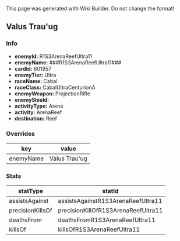 <span class="wiki-builder">This page was generated with Wiki Builder. Do not change the format!</span>

## Valus Trau'ug
### Info
* **enemyId:** R1S3ArenaReefUltra11
* **enemyName:** ###R1S3ArenaReefUltra11###
* **cardId:** 601957
* **enemyTier:** Ultra
* **raceName:** Cabal
* **raceClass:** CabalUltraCenturionA
* **enemyWeapon:** ProjectionRifle
* **enemyShield:** 
* **activityType:** Arena
* **activity:** ArenaReef
* **destination:** Reef

### Overrides
key | value
--- | -----
enemyName | Valus Trau'ug

### Stats
statType | statId
-------- | ------
assistsAgainst | assistsAgainstR1S3ArenaReefUltra11
precisionKillsOf | precisionKillOfR1S3ArenaReefUltra11
deathsFrom | deathsFromR1S3ArenaReefUltra11
killsOf | killsOfR1S3ArenaReefUltra11

